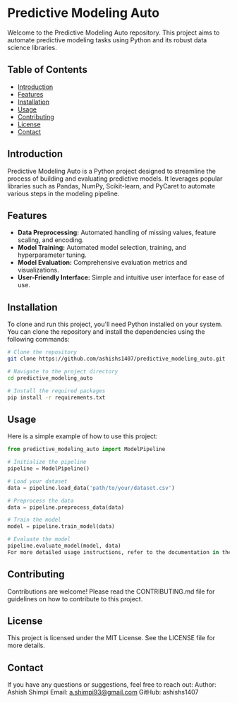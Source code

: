 # Predictive Modeling Auto

Welcome to the Predictive Modeling Auto repository. This project aims to automate predictive modeling tasks using Python and its robust data science libraries.

## Table of Contents
- [Introduction](#introduction)
- [Features](#features)
- [Installation](#installation)
- [Usage](#usage)
- [Contributing](#contributing)
- [License](#license)
- [Contact](#contact)

## Introduction
Predictive Modeling Auto is a Python project designed to streamline the process of building and evaluating predictive models. It leverages popular libraries such as Pandas, NumPy, Scikit-learn, and PyCaret to automate various steps in the modeling pipeline.

## Features
- **Data Preprocessing:** Automated handling of missing values, feature scaling, and encoding.
- **Model Training:** Automated model selection, training, and hyperparameter tuning.
- **Model Evaluation:** Comprehensive evaluation metrics and visualizations.
- **User-Friendly Interface:** Simple and intuitive user interface for ease of use.

## Installation
To clone and run this project, you'll need Python installed on your system. You can clone the repository and install the dependencies using the following commands:

```bash
# Clone the repository
git clone https://github.com/ashishs1407/predictive_modeling_auto.git

# Navigate to the project directory
cd predictive_modeling_auto

# Install the required packages
pip install -r requirements.txt
```
## Usage
Here is a simple example of how to use this project:
```Python
from predictive_modeling_auto import ModelPipeline

# Initialize the pipeline
pipeline = ModelPipeline()

# Load your dataset
data = pipeline.load_data('path/to/your/dataset.csv')

# Preprocess the data
data = pipeline.preprocess_data(data)

# Train the model
model = pipeline.train_model(data)

# Evaluate the model
pipeline.evaluate_model(model, data)
For more detailed usage instructions, refer to the documentation in the docs directory.
```


## Contributing
Contributions are welcome! Please read the CONTRIBUTING.md file for guidelines on how to contribute to this project.

## License
This project is licensed under the MIT License. See the LICENSE file for more details.

## Contact
If you have any questions or suggestions, feel free to reach out:
Author: Ashish Shimpi
Email: a.shimpi93@gmail.com
GitHub: ashishs1407
